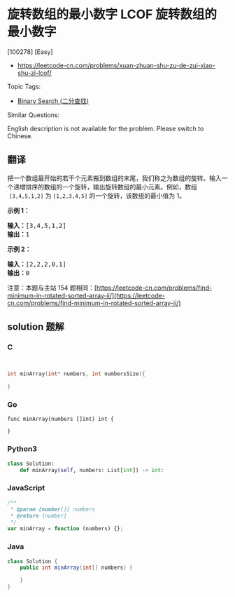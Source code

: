 # 旋转数组的最小数字 LCOF 旋转数组的最小数字

[100278] [Easy]

- https://leetcode-cn.com/problems/xuan-zhuan-shu-zu-de-zui-xiao-shu-zi-lcof/

Topic Tags:

- [Binary Search (二分查找)](https://leetcode-cn.com/tag/binary-search/)

Similar Questions:

English description is not available for the problem. Please switch to Chinese.

## 翻译

把一个数组最开始的若干个元素搬到数组的末尾，我们称之为数组的旋转。输入一个递增排序的数组的一个旋转，输出旋转数组的最小元素。例如，数组  `[3,4,5,1,2]` 为 `[1,2,3,4,5]` 的一个旋转，该数组的最小值为 1。

**示例 1：**

<pre><strong>输入：</strong>[3,4,5,1,2]
<strong>输出：</strong>1
</pre>

**示例 2：**

<pre><strong>输入：</strong>[2,2,2,0,1]
<strong>输出：</strong>0
</pre>

注意：本题与主站 154 题相同：[https://leetcode-cn.com/problems/find-minimum-in-rotated-sorted-array-ii/](https://leetcode-cn.com/problems/find-minimum-in-rotated-sorted-array-ii/)

## solution 题解

### C

```c


int minArray(int* numbers, int numbersSize){

}


```

### Go

```golang
func minArray(numbers []int) int {

}
```

### Python3

```python
class Solution:
    def minArray(self, numbers: List[int]) -> int:
```

### JavaScript

```javascript
/**
 * @param {number[]} numbers
 * @return {number}
 */
var minArray = function (numbers) {};
```

### Java

```java
class Solution {
    public int minArray(int[] numbers) {

    }
}
```
